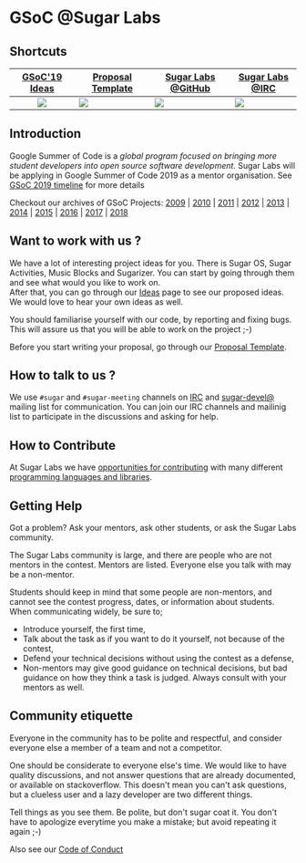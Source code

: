 # GSoC @Sugar Labs

## Shortcuts

|[GSoC'19 Ideas](Ideas-2019.md)| [Proposal Template](Template.md) | [Sugar Labs @GitHub](https://github.com/sugarlabs) | [Sugar Labs @IRC](https://webchat.freenode.net) |
|:-------------------------:|----------------------|----------------------|--------------------------|
|<a href="Ideas-2019.md">![](assets/gsoc-square.png)</a> | <a href="Template.md">![](assets/template.png)</a> | <a href="https://github.com/sugarlabs">![](assets/github.png)</a> |<a href="https://webchat.freenode.net">![](assets/sugar-labs.png)</a> |


## Introduction
Google Summer of Code is a *global program focused on bringing
more student developers into open source software development*.
Sugar Labs will be applying in Google Summer of Code 2019 as a
mentor organisation. See [GSoC 2019
timeline](https://developers.google.com/open-source/gsoc/timeline?hl=vi)
for more details

Checkout our archives of GSoC Projects:
[2009](https://wiki.sugarlabs.org/go/Summer_of_Code/2009) |
[2010](https://wiki.sugarlabs.org/go/Summer_of_Code/2010) |
[2011](https://wiki.sugarlabs.org/go/Summer_of_Code/2011) |
[2012](https://wiki.sugarlabs.org/go/Summer_of_Code/2012) |
[2013](https://wiki.sugarlabs.org/go/Summer_of_Code/2013) |
[2014](https://wiki.sugarlabs.org/go/Summer_of_Code/2014) |
[2015](https://wiki.sugarlabs.org/go/Summer_of_Code/2015) |
[2016](https://wiki.sugarlabs.org/go/Summer_of_Code/2016) |
[2017](https://wiki.sugarlabs.org/go/Summer_of_Code/2017) |
[2018](https://wiki.sugarlabs.org/go/Summer_of_Code/2018)

## Want to work with us ?
We have a lot of interesting project ideas for you. There is
Sugar OS, Sugar Activities, Music Blocks and Sugarizer. You
can start by going through them and see what would you like
to work on.<br>
After that, you can go through our [Ideas](Ideas-2019.md) page
to see our proposed ideas. We would love to hear your own ideas
as well.

You should familiarise yourself with our code, by reporting and
fixing bugs. This will assure us that you will be able to work
on the project ;-)

Before you start writing your proposal, go through our [Proposal
Template](Template.md).

## How to talk to us ?
We use `#sugar` and `#sugar-meeting` channels on
[IRC](https://webchat.freenode.net) and 
[sugar-devel@](http://lists.sugarlabs.org/listinfo/sugar-devel)
mailing list for communication. You can join our IRC channels
and mailinig list to participate in the discussions and asking
for help.

## How to Contribute

At Sugar Labs we have
[opportunities for contributing](https://github.com/sugarlabs/sugar-docs/blob/master/src/contributing.md)
with many different
[programming languages and libraries](https://github.com/sugarlabs/sugar-docs/blob/master/src/languages.md).

## Getting Help
Got a problem? Ask your mentors, ask other students, or ask the
Sugar Labs community.

The Sugar Labs community is large, and there are people who are
not mentors in the contest. Mentors are listed. Everyone else
you talk with may be a non-mentor.

Students should keep in mind that some people are non-mentors,
and cannot see the contest progress, dates, or information
about students. When communicating widely, be sure to;
 - Introduce yourself, the first time,
 - Talk about the task as if you want to do it yourself, not
   because of the contest,
 - Defend your technical decisions without using the contest as
   a defense,
 - Non-mentors may give good guidance on technical decisions,
   but bad guidance on how they think a task is judged. Always
   consult with your mentors as well.

## Community etiquette
Everyone in the community has to be polite and respectful, and
consider everyone else a member of a team and not a competitor.

One should be considerate to everyone else's time. We would like
to have quality discussions, and not answer questions that are
already documented, or available on stackoverflow. This doesn't
mean you can't ask questions, but a clueless user and a lazy
developer are two different things.

Tell things as you see them. Be polite, but don't sugar coat it.
You don't have to apologize everytime you make a mistake; but
avoid repeating it again ;-)

Also see our [Code of
Conduct](https://github.com/sugarlabs/sugar-docs/blob/master/src/CODE_OF_CONDUCT.md)
